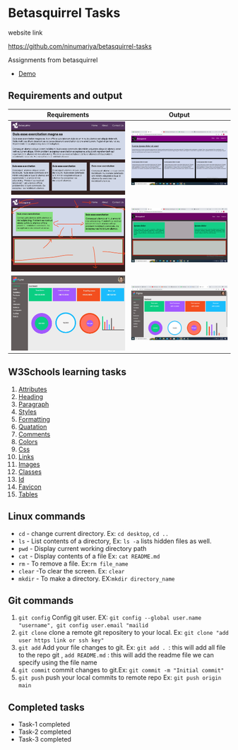 # Betasquirrel Tasks

website link

https://github.com/ninumariya/betasquirrel-tasks

Assignments from betasquirrel

- [Demo](https://ninumariya.github.io/betasquirrel-tasks/)

## Requirements and output

| Requirements                                          | Output                                     |
| ----------------------------------------------------- | ------------------------------------------ |
| ![Task 1](images/requirement/task-1-requirements.jpg) | ![Task 1](images/output/task-1-output.png) |
| ![Task 2](images/requirement/task-2-requirement.jpg)  | ![Task 2](images/output/task-2-output.png) |
| ![Task 2](images/requirement/task-3-requirement.jpg)  | ![Task 2](images/output/task-3-output.png) |

## W3Schools learning tasks

1. [Attributes](https://www.w3schools.com/html/html_attributes.asp)
2. [Heading](https://www.w3schools.com/html/html_headings.asp)
3. [Paragraph](https://www.w3schools.com/html/html_paragraphs.asp)
4. [Styles](https://www.w3schools.com/html/html_styles.asp)
5. [Formatting](https://www.w3schools.com/html/html_formatting.asp)
6. [Quatation](https://www.w3schools.com/html/html_quotation_elements.asp)
7. [Comments](https://www.w3schools.com/html/html_comments.asp)
8. [Colors](https://www.w3schools.com/html/html_colors.asp)
9. [Css](https://www.w3schools.com/html/html_css.asp)
10. [Links](https://www.w3schools.com/html/html_links.asp)
11. [Images](https://www.w3schools.com/html/html_images.asp)
12. [Classes](https://www.w3schools.com/html/html_classes.asp)
13. [Id](https://www.w3schools.com/html/html_id.asp)
14. [Favicon](https://www.w3schools.com/html/html_favicon.asp)
15. [Tables](https://www.w3schools.com/html/html_tables.asp)

## Linux commands

- `cd` - change current directory. Ex: `cd desktop`, `cd ..`
- `ls` - List contents of a directory, Ex: `ls -a` lists hidden files as well.
- `pwd` - Display current working directory path
- `cat` - Display contents of a file Ex: `cat README.md`
- `rm` - To remove a file. Ex:`rm file_name`
- `clear` -To clear the screen. Ex: `clear`
- `mkdir` - To make a directory. EX:`mkdir directory_name`

## Git commands

1. `git config` Config git user. EX: `git config --global user.name "username", git config user.email "mailid`
2. `git clone` clone a remote git repositery to your local. Ex: `git clone "add user https link or ssh key"`
3. `git add` Add your file changes to git. Ex: `git add . `: this will add all file to the repo git ,
   `add README.md` : this will add the readme file we can specify using the file name
4. `git commit` commit changes to git.Ex: `git commit -m "Initial commit"`
5. `git push` push your local commits to remote repo Ex: `git push origin main`

## Completed tasks

- Task-1 completed
- Task-2 completed
- Task-3 completed
